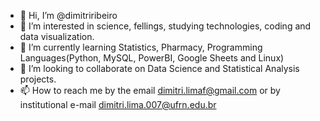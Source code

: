 - 👋 Hi, I’m @dimitriribeiro
- 👀 I’m interested in science, fellings, studying technologies, coding and data visualization. 
- 🌱 I’m currently learning Statistics, Pharmacy, Programming Languages(Python, MySQL, PowerBI, Google Sheets and Linux)
- 💞️ I’m looking to collaborate on Data Science and Statistical Analysis projects.
- 📫 How to reach me by the email dimitri.limaf@gmail.com or by institutional e-mail dimitri.lima.007@ufrn.edu.br

<!---
dimitriribeiro/dimitriribeiro is a ✨ special ✨ repository because its `README.md` (this file) appears on your GitHub profile.
You can click the Preview link to take a look at your changes.
--->

